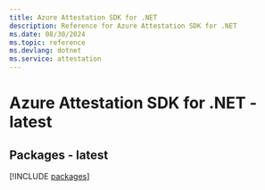 ```yaml
---
title: Azure Attestation SDK for .NET
description: Reference for Azure Attestation SDK for .NET
ms.date: 08/30/2024
ms.topic: reference
ms.devlang: dotnet
ms.service: attestation
---
```

# Azure Attestation SDK for .NET - latest
## Packages - latest
[!INCLUDE [packages](attestation-index.md)]